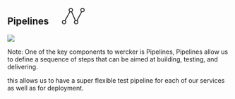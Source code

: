 ##  Pipelines <svg xmlns="http://www.w3.org/2000/svg" xmlns:xlink="http://www.w3.org/1999/xlink" xmlns:sketch="http://www.bohemiancoding.com/sketch/ns" width="101px" height="114px" viewBox="0 -38 101 114" version="1.1"><defs/><g id="Page-1" stroke="none" stroke-width="1" fill="none" fill-rule="evenodd" sketch:type="MSPage"><g id="Icons" sketch:type="MSArtboardGroup" transform="translate(-462.000000, -43.000000)"><g id="Steps" sketch:type="MSLayerGroup" transform="translate(512.500000, 100.000000) scale(-1, 1) rotate(-270.000000) translate(-512.500000, -100.000000) translate(495.000000, 75.000000)"><path d="M31.5184211,3.93363636 L3.88684211,19.3172727 L31.5184211,31.3263636 L3.88684211,45.7518182" id="Stroke-1" stroke="#222" stroke-width="2" sketch:type="MSShapeGroup"/><path d="M35.2072368,3.93363636 C35.2072368,6.07 33.4526316,7.80181818 31.2890789,7.80181818 C29.1246053,7.80181818 27.3690789,6.07 27.3690789,3.93363636 C27.3690789,1.79727273 29.1246053,0.0654545455 31.2890789,0.0654545455 C33.4526316,0.0654545455 35.2072368,1.79727273 35.2072368,3.93363636 L35.2072368,3.93363636 Z" id="Fill-2" fill="#FFF" sketch:type="MSShapeGroup"/><path d="M35.2072368,3.93363636 C35.2072368,6.07 33.4526316,7.80181818 31.2890789,7.80181818 C29.1246053,7.80181818 27.3690789,6.07 27.3690789,3.93363636 C27.3690789,1.79727273 29.1246053,0.0654545455 31.2890789,0.0654545455 C33.4526316,0.0654545455 35.2072368,1.79727273 35.2072368,3.93363636 L35.2072368,3.93363636 Z" id="Stroke-3" stroke="#222" stroke-width="2" sketch:type="MSShapeGroup"/><path d="M7.80592105,19.3309091 C7.80592105,21.4663636 6.05039474,23.1990909 3.88684211,23.1990909 C1.72236842,23.1990909 -0.0322368421,21.4663636 -0.0322368421,19.3309091 C-0.0322368421,17.1945455 1.72236842,15.4627273 3.88684211,15.4627273 C6.05039474,15.4627273 7.80592105,17.1945455 7.80592105,19.3309091 L7.80592105,19.3309091 Z" id="Fill-4" fill="#FFF" sketch:type="MSShapeGroup"/><path d="M7.80592105,19.3309091 C7.80592105,21.4663636 6.05039474,23.1990909 3.88684211,23.1990909 C1.72236842,23.1990909 -0.0322368421,21.4663636 -0.0322368421,19.3309091 C-0.0322368421,17.1945455 1.72236842,15.4627273 3.88684211,15.4627273 C6.05039474,15.4627273 7.80592105,17.1945455 7.80592105,19.3309091 L7.80592105,19.3309091 Z" id="Stroke-5" stroke="#222" stroke-width="2" sketch:type="MSShapeGroup"/><path d="M35.2072368,31.2763636 C35.2072368,33.4127273 33.4526316,35.1445455 31.2890789,35.1445455 C29.1246053,35.1445455 27.3690789,33.4127273 27.3690789,31.2763636 C27.3690789,29.1409091 29.1246053,27.4081818 31.2890789,27.4081818 C33.4526316,27.4081818 35.2072368,29.1409091 35.2072368,31.2763636 L35.2072368,31.2763636 Z" id="Fill-6" fill="#FFF" sketch:type="MSShapeGroup"/><path d="M35.2072368,31.2763636 C35.2072368,33.4127273 33.4526316,35.1445455 31.2890789,35.1445455 C29.1246053,35.1445455 27.3690789,33.4127273 27.3690789,31.2763636 C27.3690789,29.1409091 29.1246053,27.4081818 31.2890789,27.4081818 C33.4526316,27.4081818 35.2072368,29.1409091 35.2072368,31.2763636 L35.2072368,31.2763636 Z" id="Stroke-7" stroke="#222" stroke-width="2" sketch:type="MSShapeGroup"/><path d="M7.80592105,45.7518182 C7.80592105,47.8881818 6.05039474,49.62 3.88684211,49.62 C1.72236842,49.62 -0.0322368421,47.8881818 -0.0322368421,45.7518182 C-0.0322368421,43.6163636 1.72236842,41.8836364 3.88684211,41.8836364 C6.05039474,41.8836364 7.80592105,43.6163636 7.80592105,45.7518182 L7.80592105,45.7518182 Z" id="Fill-8" fill="#FFF" sketch:type="MSShapeGroup"/><path d="M7.80592105,45.7518182 C7.80592105,47.8881818 6.05039474,49.62 3.88684211,49.62 C1.72236842,49.62 -0.0322368421,47.8881818 -0.0322368421,45.7518182 C-0.0322368421,43.6163636 1.72236842,41.8836364 3.88684211,41.8836364 C6.05039474,41.8836364 7.80592105,43.6163636 7.80592105,45.7518182 L7.80592105,45.7518182 Z" id="Stroke-9" stroke="#222" stroke-width="2" sketch:type="MSShapeGroup"/></g></g></g></svg>

![](/ci-talk/pipelines.svg)

Note:
One of the key components to wercker is Pipelines, Pipelines
allow us to define a sequence of steps that can be aimed at
building, testing, and delivering.

this allows us to have a super flexible test pipeline for each of our services
as well as for deployment.
